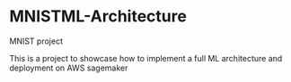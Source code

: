 # MNISTML-Architecture
MNIST project

This is a project to showcase how to implement a full ML architecture and deployment on AWS sagemaker

